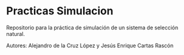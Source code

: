 # Practicas Simulacion

Repositorio para la práctica de simulación de un sistema de selección natural.


Autores: Alejandro de la Cruz López y Jesús Enrique Cartas Rascón
